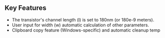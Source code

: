 ## Key Features
* The transistor's channel length (l) is set to 180nm (or 180e-9 meters).
* User input for width (w) automatic calculation of other parameters.
* Clipboard copy feature (Windows-specific) and automatic cleanup temp

